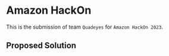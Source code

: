 # Amazon HackOn

This is the submission of team `Quadeyes` for `Amazon HackOn 2023`.

## Proposed Solution
